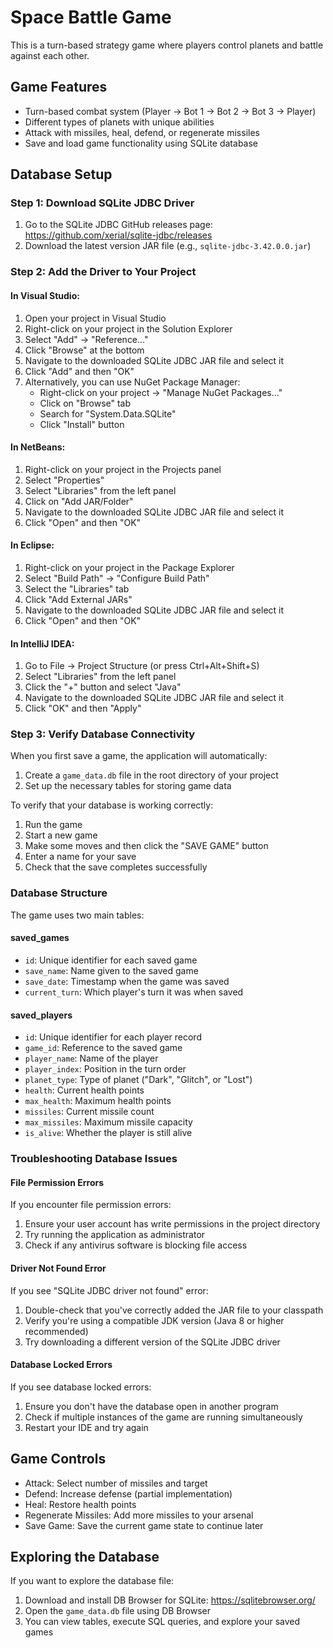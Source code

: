 # Space Battle Game

This is a turn-based strategy game where players control planets and battle against each other.

## Game Features

- Turn-based combat system (Player → Bot 1 → Bot 2 → Bot 3 → Player)
- Different types of planets with unique abilities
- Attack with missiles, heal, defend, or regenerate missiles
- Save and load game functionality using SQLite database

## Database Setup

### Step 1: Download SQLite JDBC Driver

1. Go to the SQLite JDBC GitHub releases page: https://github.com/xerial/sqlite-jdbc/releases
2. Download the latest version JAR file (e.g., `sqlite-jdbc-3.42.0.0.jar`)

### Step 2: Add the Driver to Your Project

#### In Visual Studio:
1. Open your project in Visual Studio
2. Right-click on your project in the Solution Explorer
3. Select "Add" → "Reference..."
4. Click "Browse" at the bottom
5. Navigate to the downloaded SQLite JDBC JAR file and select it
6. Click "Add" and then "OK"
7. Alternatively, you can use NuGet Package Manager:
   - Right-click on your project → "Manage NuGet Packages..."
   - Click on "Browse" tab
   - Search for "System.Data.SQLite"
   - Click "Install" button

#### In NetBeans:
1. Right-click on your project in the Projects panel
2. Select "Properties"
3. Select "Libraries" from the left panel
4. Click on "Add JAR/Folder"
5. Navigate to the downloaded SQLite JDBC JAR file and select it
6. Click "Open" and then "OK"

#### In Eclipse:
1. Right-click on your project in the Package Explorer
2. Select "Build Path" → "Configure Build Path"
3. Select the "Libraries" tab
4. Click "Add External JARs"
5. Navigate to the downloaded SQLite JDBC JAR file and select it
6. Click "Open" and then "OK"

#### In IntelliJ IDEA:
1. Go to File → Project Structure (or press Ctrl+Alt+Shift+S)
2. Select "Libraries" from the left panel
3. Click the "+" button and select "Java"
4. Navigate to the downloaded SQLite JDBC JAR file and select it
5. Click "OK" and then "Apply"

### Step 3: Verify Database Connectivity

When you first save a game, the application will automatically:
1. Create a `game_data.db` file in the root directory of your project
2. Set up the necessary tables for storing game data

To verify that your database is working correctly:
1. Run the game
2. Start a new game
3. Make some moves and then click the "SAVE GAME" button
4. Enter a name for your save
5. Check that the save completes successfully

### Database Structure

The game uses two main tables:

#### saved_games
- `id`: Unique identifier for each saved game
- `save_name`: Name given to the saved game
- `save_date`: Timestamp when the game was saved
- `current_turn`: Which player's turn it was when saved

#### saved_players
- `id`: Unique identifier for each player record
- `game_id`: Reference to the saved game
- `player_name`: Name of the player
- `player_index`: Position in the turn order
- `planet_type`: Type of planet ("Dark", "Glitch", or "Lost")
- `health`: Current health points
- `max_health`: Maximum health points
- `missiles`: Current missile count
- `max_missiles`: Maximum missile capacity
- `is_alive`: Whether the player is still alive

### Troubleshooting Database Issues

#### File Permission Errors
If you encounter file permission errors:
1. Ensure your user account has write permissions in the project directory
2. Try running the application as administrator
3. Check if any antivirus software is blocking file access

#### Driver Not Found Error
If you see "SQLite JDBC driver not found" error:
1. Double-check that you've correctly added the JAR file to your classpath
2. Verify you're using a compatible JDK version (Java 8 or higher recommended)
3. Try downloading a different version of the SQLite JDBC driver

#### Database Locked Errors
If you see database locked errors:
1. Ensure you don't have the database open in another program
2. Check if multiple instances of the game are running simultaneously
3. Restart your IDE and try again

## Game Controls

- Attack: Select number of missiles and target
- Defend: Increase defense (partial implementation)
- Heal: Restore health points
- Regenerate Missiles: Add more missiles to your arsenal
- Save Game: Save the current game state to continue later

## Exploring the Database

If you want to explore the database file:

1. Download and install DB Browser for SQLite: https://sqlitebrowser.org/
2. Open the `game_data.db` file using DB Browser
3. You can view tables, execute SQL queries, and explore your saved games 